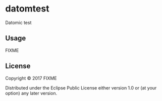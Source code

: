 # datomtest

Datomic test

## Usage

FIXME

## License

Copyright © 2017 FIXME

Distributed under the Eclipse Public License either version 1.0 or (at
your option) any later version.
